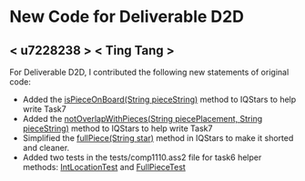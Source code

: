 # New Code for Deliverable D2D

## < u7228238 > < Ting Tang >

For Deliverable D2D, I contributed the following new statements of original code:

- Added the [isPieceOnBoard(String pieceString)](https://gitlab.cecs.anu.edu.au/u7124035/comp1110-ass2-tue15g/-/blob/master/src/comp1110/ass2/IQStars.java#L1143-1151)
  method to IQStars to help write Task7
- Added the [notOverlapWithPieces(String piecePlacement, String pieceString)](https://gitlab.cecs.anu.edu.au/u7124035/comp1110-ass2-tue15g/-/blob/master/src/comp1110/ass2/IQStars.java#L1161-1176)
  method to IQStars to help write Task7
- Simplified the [fullPiece(String star)](https://gitlab.cecs.anu.edu.au/u7124035/comp1110-ass2-tue15g/-/blob/master/src/comp1110/ass2/IQStars.java#L898-1090)
  method in IQStars to make it shorted and cleaner.
- Added two tests in the tests/comp1110.ass2 file for task6 helper methods:
  [IntLocationTest](https://gitlab.cecs.anu.edu.au/u7124035/comp1110-ass2-tue15g/-/blob/master/tests/comp1110/ass2/IntLocationTest.java#L1-27) and 
  [FullPieceTest](https://gitlab.cecs.anu.edu.au/u7124035/comp1110-ass2-tue15g/-/blob/master/tests/comp1110/ass2/FullPieceTest.java#L1-130)